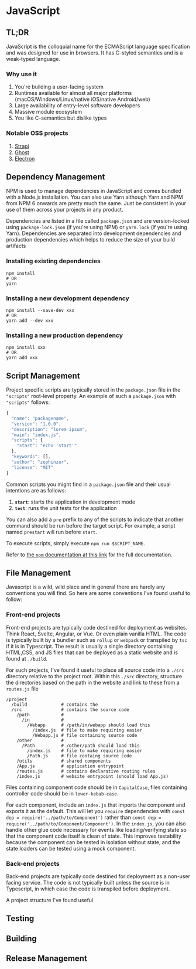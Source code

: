 # JavaScript

## TL;DR

JavaScript is the colloquial name for the ECMAScript language specification and was designed for use in browsers. It has C-styled semantics and is a weak-typed language.

### Why use it

1. You're building a user-facing system
2. Runtimes available for almost all major platforms (macOS/Windows/Linux/native iOS/native Android/web)
3. Large availability of entry-level software developers
4. Massive module ecosystem
5. You like C-semantics but dislike types

### Notable OSS projects

1. [Strapi](https://strapi.io/)
2. [Ghost](https://ghost.org/)&#x20;
3. [Electron](https://www.electronjs.org/)

## Dependency Management

NPM is used to manage dependencies in JavaScript and comes bundled with a Node.js installation. You can also use Yarn although Yarn and NPM from NPM 6 onwards are pretty much the same. Just be consistent in your use of them across your projects in any product.

Dependencies are listed in a file called `package.json` and are version-locked using `package-lock.json` (if you're using NPM) or `yarn.lock` (if you're using Yarn). Dependencies are separated into development dependencies and production dependencies which helps to reduce the size of your build artifacts

### Installing existing dependencies

```
npm install
# OR
yarn
```

### Installing a new development dependency

```
npm install --save-dev xxx
# OR
yarn add --dev xxx
```

### Installing a new production dependency

```
npm install xxx
# OR
yarn add xxx
```

## Script Management

Project specific scripts are typically stored in the `package.json` file in the `"scripts"` root-level property. An example of such a `package.json` with `"scripts"` follows:

```javascript
{
  "name": "packagename",
  "version": "1.0.0",
  "description": "lorem ipsum",
  "main": "index.js",
  "scripts": {
    "start": "echo 'start'"
  },
  "keywords": [],
  "author": "zephinzer",
  "license": "MIT"
}
```

Common scripts you might find in a `package.json` file and their usual intentions are as follows:

1. **`start`**: starts the application in development mode
2. **`test`**: runs the unit tests for the application

You can also add a `pre` prefix to any of the scripts to indicate that another command should be run before the target script. For example, a script named `prestart` will run before `start`.

To execute scripts, simply execute `npm run $SCRIPT_NAME`.

Refer to [the `npm` documentation at this link](https://docs.npmjs.com/cli/v7/using-npm/scripts) for the full documentation.

## File Management

Javascript is a wild, wild place and in general there are hardly any conventions you will find. So here are some conventions I've found useful to follow:

### Front-end projects

Front-end projects are typically code destined for deployment as websites. Think React, Svelte, Angular, or Vue. Or even plain vanilla HTML. The code is typically built by a bundler such as `rollup` or `webpack` or transpiled by `tsc` if it is in Typescript. The result is usually a single directory containing HTML,CSS, and JS files that can be deployed as a static website and is found at `./build`.

For such projects, I've found it useful to place all source code into a `./src` directory relative to the project root. Within this `./src` directory, structure the directories based on the path in the website and link to these from a `routes.js` file

```
/project
  /build             # contains the 
  /src               # contains the source code
    /path            # 
      /in            #
        /Webapp      # /path/in/webapp should load this
          /index.js  # file to make requiring easier
          /Webapp.js # file containing source code
    /other           #
      /Path          # /other/path should load this
        /index.js    # file to make requiring easier
        /Path.js     # file containg source code
    /utils           # shared components
    /App.js          # application entrypoint
    /routes.js       # contains declarative routing rules
    /index.js        # website entrypoint (should load App.js)
```

Files containing component code should be in `CapitalCase`, files containing controller code should be in `lower-kebab-case`.

For each component, include an `index.js` that imports the component and exports it as the default. This will let you `require` dependencies with `const dep = require('../path/to/Component')` rather than `const dep = require('../path/to/Component/Component')`. In the `index.js`, you can also handle other glue code necessary for events like loading/verifying state so that the component code itself is clean of state. This improves testability because the component can be tested in isolation without state, and the state loaders can be tested using a mock component.

### Back-end projects

Back-end projects are typically code destined for deployment as a non-user facing service. The code is not typically built unless the source is in Typescript, in which case the code is transpiled before deployment.

A project structure I've found useful

## Testing

## Building

## Release Management
